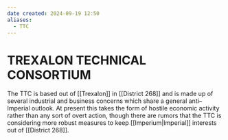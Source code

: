 ```yaml
---
date created: 2024-09-19 12:50
aliases:
  - TTC
---
```


# TREXALON TECHNICAL CONSORTIUM

The TTC is based out of [[Trexalon]] in [[District 268]] and is made up of several industrial and business concerns which share a general anti–Imperial outlook. At present this takes the form of hostile economic activity rather than any sort of overt action, though there are rumors that the TTC is considering more robust measures to keep [[Imperium|Imperial]] interests out of [[District 268]].
